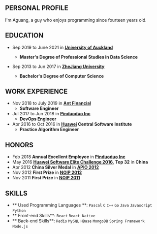 ## PERSONAL PROFILE

I'm Aguang, a guy who enjoys programming since fourteen years old.

## EDUCATION

* Sep 2019 to June 2021 in **[University of Auckland](https://www.auckland.ac.nz/en.html)**
  * **Master's Degree of Professional Studies in Data Science**

* Sep 2013 to Jun 2017 in **[ZheJiang University](http://www.zju.edu.cn/)**
  * **Bachelor's Degree of Computer Science**

## WORK EXPERIENCE

* Nov 2018 to July 2019 in **[Ant Financial](https://en.wikipedia.org/wiki/Ant_Financial)**
  * **Software Engineer**
* Jul 2017 to Jun 2018 in **[Pinduoduo Inc](https://en.wikipedia.org/wiki/Pinduoduo)**
  * **DevOps Engineer**
* Apr 2016 to Oct 2016 in **[Huawei](https://en.wikipedia.org/wiki/Huawei) Central Software Institute**
  * **Practice Algorithm Engineer**

## HONORS

  * Feb 2018 **Annual Excellent Employee** in **[Pinduoduo Inc](https://en.wikipedia.org/wiki/Pinduoduo)**
  * May 2016 **[Huawei Software Elite Challenge 2016](https://codecraft.huawei.com/)**, **Top 32** in **China**
  * Apr 2012 **China Silver Medal** in **[APIO 2012](http://apio-olympiad.org/)**
  * Nov 2012 **First Prize** in **[NOIP 2012](http://www.noi.cn/)**
  * Nov 2011 **First Prize** in **[NOIP 2011](http://www.noi.cn/)**

## SKILLS

  * ** Used Programming Languages **: `Pascal` `C` `C++` `Go` `Java` `Javascript` `Python`
  * ** Front-end Skills**: `React` `React Native`
  * ** Back-end Skills**: `Redis` `MySQL` `HBase` `MongoDB` `Spring Framework` `Node.js`
